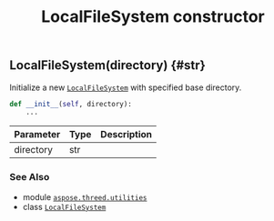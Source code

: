 ﻿---
title: LocalFileSystem constructor
second_title: Aspose.3D for Python via .NET API References
description: 
type: docs
weight: 10
url: /python-net/aspose.threed.utilities/localfilesystem/__init__/
is_root: false
---

## LocalFileSystem(directory) {#str}

Initialize a new [`LocalFileSystem`](/3d/python-net/aspose.threed.utilities/localfilesystem) with specified base directory.



```python
def __init__(self, directory):
    ...
```


| Parameter | Type | Description |
| :- | :- | :- |
| directory | str |  |



### See Also
* module [`aspose.threed.utilities`](../../)
* class [`LocalFileSystem`](/3d/python-net/aspose.threed.utilities/localfilesystem)
